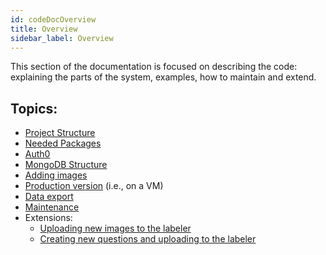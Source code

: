 ```yaml
---
id: codeDocOverview
title: Overview
sidebar_label: Overview
---
```


This section of the documentation is focused on describing the code: explaining the
parts of the system, examples, how to maintain and extend.

## Topics:
+ [Project Structure](project_structure.md)
+ [Needed Packages](packages.md)
+ [Auth0](auth0.md)
+ [MongoDB Structure](database)
+ [Adding images](adding_images.md)
+ [Production version](deployment.md) (i.e., on a VM)
+ [Data export](data_export.md)
+ [Maintenance](maintenance.md)
+ Extensions:
  - [Uploading new images to the labeler](extensions/form/new_images.md)
  - [Creating new questions and uploading to the labeler](extensions/form/question_set.md)

